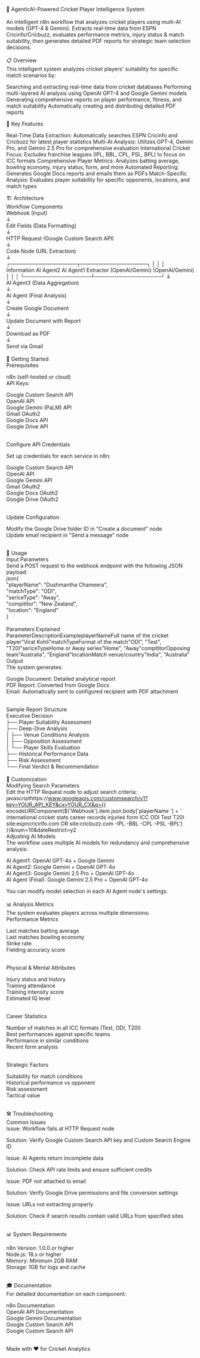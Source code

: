 🏏 AgenticAI-Powered Cricket Player Intelligence System<br><br>
An intelligent n8n workflow that analyzes cricket players using multi-AI models (GPT-4 & Gemini). Extracts real-time data from ESPN Cricinfo/Cricbuzz, evaluates performance metrics, injury status & match suitability, then generates detailed PDF reports for strategic team selection decisions.<br><br>
📋 Overview<br>
This intelligent system analyzes cricket players' suitability for specific match scenarios by:

Searching and extracting real-time data from cricket databases
Performing multi-layered AI analysis using OpenAI GPT-4 and Google Gemini models
Generating comprehensive reports on player performance, fitness, and match suitability
Automatically creating and distributing detailed PDF reports

🎯 Key Features

Real-Time Data Extraction: Automatically searches ESPN Cricinfo and Cricbuzz for latest player statistics
Multi-AI Analysis: Utilizes GPT-4, Gemini Pro, and Gemini 2.5 Pro for comprehensive evaluation
International Cricket Focus: Excludes franchise leagues (IPL, BBL, CPL, PSL, BPL) to focus on ICC formats
Comprehensive Player Metrics: Analyzes batting average, bowling economy, injury status, form, and more
Automated Reporting: Generates Google Docs reports and emails them as PDFs
Match-Specific Analysis: Evaluates player suitability for specific opponents, locations, and match types

🏗️ Architecture<br>
Workflow Components<br>
Webhook (Input) <br>
    ↓<br>
Edit Fields (Data Formatting)<br>
    ↓<br>
HTTP Request (Google Custom Search API)<br>
    ↓<br>
Code Node (URL Extraction)<br>
    ↓<br>
┌──────────────────┬──────────────────┐
│                  │                  │
Information        AI Agent2          AI Agent1
Extractor          (OpenAI/Gemini)    (OpenAI/Gemini)<br>
│                  │                  │
└──────────────────┴──────────────────┘
                   ↓<br>
              AI Agent3 (Data Aggregation)<br>
                   ↓<br>
              AI Agent (Final Analysis)<br>
                   ↓<br>
         Create Google Document<br>
                   ↓<br>
         Update Document with Report<br>
                   ↓<br>
         Download as PDF<br>
                   ↓<br>
         Send via Gmail<br><br>
🚀 Getting Started<br>
Prerequisites<br>

n8n (self-hosted or cloud)<br>
API Keys:<br>

Google Custom Search API<br>
OpenAI API<br>
Google Gemini (PaLM) API<br>
Gmail OAuth2<br>
Google Docs API<br>
Google Drive API<br><br>



Configure API Credentials<br>

Set up credentials for each service in n8n:<br>

Google Custom Search API<br>
OpenAI API<br>
Google Gemini API<br>
Gmail OAuth2<br>
Google Docs OAuth2<br>
Google Drive OAuth2<br><br>




Update Configuration<br>

Modify the Google Drive folder ID in "Create a document" node<br>
Update email recipient in "Send a message" node<br><br>



📝 Usage<br>
Input Parameters<br>
Send a POST request to the webhook endpoint with the following JSON payload:<br>
json{<br>
  "playerName": "Dushmantha Chameera",<br>
  "matchType": "ODI",<br>
  "sericeType": "Away",<br>
  "compititor": "New Zealand",<br>
  "location": "England"<br>
}<br><br>
Parameters Explained<br>
ParameterDescriptionExampleplayerNameFull name of the cricket player"Virat Kohli"matchTypeFormat of the match"ODI", "Test", "T20I"sericeTypeHome or Away series"Home", "Away"compititorOpposing team"Australia", "England"locationMatch venue/country"India", "Australia"
Output<br>
The system generates:<br>

Google Document: Detailed analytical report<br>
PDF Report: Converted from Google Docs<br>
Email: Automatically sent to configured recipient with PDF attachment<br><br>

Sample Report Structure<br>
Executive Decision<br>
├── Player Suitability Assessment<br>
├── Deep-Dive Analysis<br>
│   ├── Venue Conditions Analysis<br>
│   ├── Opposition Assessment<br>
│   └── Player Skills Evaluation<br>
├── Historical Performance Data<br>
├── Risk Assessment<br>
└── Final Verdict & Recommendation<br><br>
🔧 Customization<br>
Modifying Search Parameters<br>
Edit the HTTP Request node to adjust search criteria:<br>
javascripthttps://www.googleapis.com/customsearch/v1?key=YOUR_API_KEY&cx=YOUR_CX&q={{ encodeURIComponent($('Webhook').item.json.body['playerName '] + ' international cricket stats career records injuries form ICC ODI Test T20I site:espncricinfo.com OR site:cricbuzz.com -IPL -BBL -CPL -PSL -BPL') }}&num=10&dateRestrict=y2<br>
Adjusting AI Models<br>
The workflow uses multiple AI models for redundancy and comprehensive analysis:<br>

AI Agent1: OpenAI GPT-4o + Google Gemini<br>
AI Agent2: Google Gemini + OpenAI GPT-4o<br>
AI Agent3: Google Gemini 2.5 Pro + OpenAI GPT-4o<br>
AI Agent (Final): Google Gemini 2.5 Pro + OpenAI GPT-4o<br>

You can modify model selection in each AI Agent node's settings.<br><br>
📊 Analysis Metrics<br>
The system evaluates players across multiple dimensions:<br>
Performance Metrics<br>

Last matches batting average<br>
Last matches bowling economy<br>
Strike rate<br>
Fielding accuracy score<br><br>

Physical & Mental Attributes<br>

Injury status and history<br>
Training attendance<br>
Training intensity score<br>
Estimated IQ level<br><br>

Career Statistics<br>

Number of matches in all ICC formats (Test, ODI, T20I)<br>
Best performances against specific teams<br>
Performance in similar conditions<br>
Recent form analysis<br><br>

Strategic Factors<br>

Suitability for match conditions<br>
Historical performance vs opponent<br>
Risk assessment<br>
Tactical value<br><br>

🛠️ Troubleshooting<br>
Common Issues<br>
Issue: Workflow fails at HTTP Request node<br>

Solution: Verify Google Custom Search API key and Custom Search Engine ID<br>

Issue: AI Agents return incomplete data<br>

Solution: Check API rate limits and ensure sufficient credits<br>

Issue: PDF not attached to email<br>

Solution: Verify Google Drive permissions and file conversion settings<br>

Issue: URLs not extracting properly<br>

Solution: Check if search results contain valid URLs from specified sites<br><br>



📊 System Requirements<br>

n8n Version: 1.0.0 or higher<br>
Node.js: 18.x or higher<br>
Memory: Minimum 2GB RAM<br>
Storage: 1GB for logs and cache<br><br>

🎓 Documentation<br>
For detailed documentation on each component:<br>

n8n Documentation<br>
OpenAI API Documentation<br>
Google Gemini Documentation<br>
Google Custom Search API<br>
Google Custom Search API<br><br>


Made with ❤️ for Cricket Analytics
